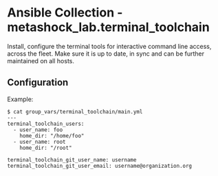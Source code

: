 # Ansible Collection - metashock_lab.terminal_toolchain

Install, configure the terminal tools for interactive command line access, across the fleet. Make sure it is up to date, in sync and can be further maintained on all hosts.

## Configuration

Example:

```console
$ cat group_vars/terminal_toolchain/main.yml 
---
terminal_toolchain_users:
  - user_name: foo
    home_dir: "/home/foo"
  - user_name: root
    home_dir: "/root"

terminal_toolchain_git_user_name: username
terminal_toolchain_git_user_email: username@organization.org
```
